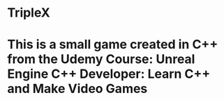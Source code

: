# TripleX
# This is a small game created in C++ from the Udemy Course: Unreal Engine C++ Developer: Learn C++ and Make Video Games
